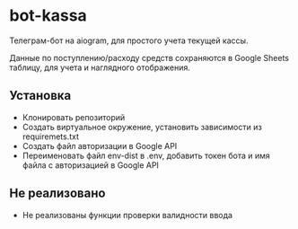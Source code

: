 # bot-kassa

Телеграм-бот на aiogram, для простого учета текущей кассы.

Данные по поступлению/расходу средств сохраняются в Google Sheets таблицу, для учета и наглядного отображения.

## Установка

- Клонировать репозиторий
- Создать виртуальное окружение, установить зависимости из requiremets.txt
- Создать файл авторизации в Google API
- Переименовать файл env-dist в .env, добавить токен бота и имя файла с авторизацией в Google API

## Не реализовано

- Не реализованы функции проверки валидности ввода
